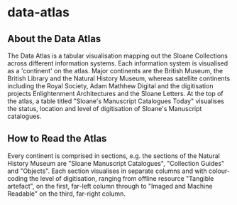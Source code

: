 # data-atlas

## About the Data Atlas

The Data Atlas is a tabular visualisation mapping out the Sloane Collections across different information systems. Each information system is visualised as a 'continent' on the atlas. Major continents are the British Museum, the British Library and the Natural History Museum, whereas satellite continents including the Royal Society, Adam Mathhew Digital and the digitisation projects Enlightenment Architectures and the Sloane Letters. At the top of the atlas, a table titled "Sloane's Manuscript Catalogues Today" visualises the status, location and level of digitisation of Sloane's Manuscript catalogues.

## How to Read the Atlas

Every continent is comprised in sections, e.g. the sections of the Natural History Museum are "Sloane Manuscript Catalogues", "Collection Guides" and "Objects". Each section visualises in separate columns and with colour-coding the level of digitisation, ranging from offline resource "Tangible artefact", on the first, far-left column through to "Imaged  and Machine Readable" on the third, far-right column.
